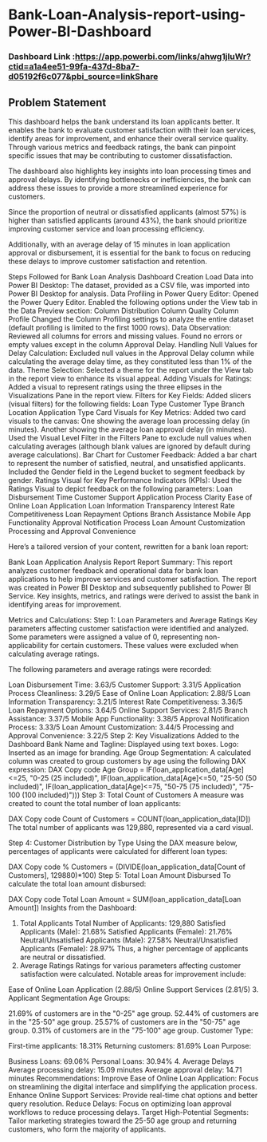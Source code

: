 # Bank-Loan-Analysis-report-using-Power-BI-Dashboard

### Dashboard Link :https://app.powerbi.com/links/ahwg1jIuWr?ctid=a1a4ee51-99fa-437d-8ba7-d05192f6c077&pbi_source=linkShare

## Problem Statement


This dashboard helps the bank understand its loan applicants better. It enables the bank to evaluate customer satisfaction with their loan services, identify areas for improvement, and enhance their overall service quality. Through various metrics and feedback ratings, the bank can pinpoint specific issues that may be contributing to customer dissatisfaction.

The dashboard also highlights key insights into loan processing times and approval delays. By identifying bottlenecks or inefficiencies, the bank can address these issues to provide a more streamlined experience for customers.

Since the proportion of neutral or dissatisfied applicants (almost 57%) is higher than satisfied applicants (around 43%), the bank should prioritize improving customer service and loan processing efficiency.

Additionally, with an average delay of 15 minutes in loan application approval or disbursement, it is essential for the bank to focus on reducing these delays to improve customer satisfaction and retention.

Steps Followed for Bank Loan Analysis Dashboard Creation
Load Data into Power BI Desktop:
The dataset, provided as a CSV file, was imported into Power BI Desktop for analysis.
Data Profiling in Power Query Editor:
Opened the Power Query Editor.
Enabled the following options under the View tab in the Data Preview section:
Column Distribution
Column Quality
Column Profile
Changed the Column Profiling settings to analyze the entire dataset (default profiling is limited to the first 1000 rows).
Data Observation:
Reviewed all columns for errors and missing values.
Found no errors or empty values except in the column Approval Delay.
Handling Null Values for Delay Calculation:
Excluded null values in the Approval Delay column while calculating the average delay time, as they constituted less than 1% of the data.
Theme Selection:
Selected a theme for the report under the View tab in the report view to enhance its visual appeal.
Adding Visuals for Ratings:
Added a visual to represent ratings using the three ellipses in the Visualizations Pane in the report view.
Filters for Key Fields:
Added slicers (visual filters) for the following fields:
Loan Type
Customer Type
Branch Location
Application Type
Card Visuals for Key Metrics:
Added two card visuals to the canvas:
One showing the average loan processing delay (in minutes).
Another showing the average loan approval delay (in minutes).
Used the Visual Level Filter in the Filters Pane to exclude null values when calculating averages (although blank values are ignored by default during average calculations).
Bar Chart for Customer Feedback:
Added a bar chart to represent the number of satisfied, neutral, and unsatisfied applicants.
Included the Gender field in the Legend bucket to segment feedback by gender.
Ratings Visual for Key Performance Indicators (KPIs):
Used the Ratings Visual to depict feedback on the following parameters:
Loan Disbursement Time
Customer Support
Application Process Clarity
Ease of Online Loan Application
Loan Information Transparency
Interest Rate Competitiveness
Loan Repayment Options
Branch Assistance
Mobile App Functionality
Approval Notification Process
Loan Amount Customization
Processing and Approval Convenience


Here’s a tailored version of your content, rewritten for a bank loan report:

Bank Loan Application Analysis Report
Report Summary:
This report analyzes customer feedback and operational data for bank loan applications to help improve services and customer satisfaction. The report was created in Power BI Desktop and subsequently published to Power BI Service. Key insights, metrics, and ratings were derived to assist the bank in identifying areas for improvement.

Metrics and Calculations:
Step 1: Loan Parameters and Average Ratings
Key parameters affecting customer satisfaction were identified and analyzed. Some parameters were assigned a value of 0, representing non-applicability for certain customers. These values were excluded when calculating average ratings.

The following parameters and average ratings were recorded:

Loan Disbursement Time: 3.63/5
Customer Support: 3.31/5
Application Process Cleanliness: 3.29/5
Ease of Online Loan Application: 2.88/5
Loan Information Transparency: 3.21/5
Interest Rate Competitiveness: 3.36/5
Loan Repayment Options: 3.64/5
Online Support Services: 2.81/5
Branch Assistance: 3.37/5
Mobile App Functionality: 3.38/5
Approval Notification Process: 3.33/5
Loan Amount Customization: 3.44/5
Processing and Approval Convenience: 3.22/5
Step 2: Key Visualizations Added to the Dashboard
Bank Name and Tagline: Displayed using text boxes.
Logo: Inserted as an image for branding.
Age Group Segmentation: A calculated column was created to group customers by age using the following DAX expression:
DAX
Copy code
Age Group = 
IF(loan_application_data[Age]<=25, "0-25 (25 included)",
IF(loan_application_data[Age]<=50, "25-50 (50 included)",
IF(loan_application_data[Age]<=75, "50-75 (75 included)",
"75-100 (100 included)")))
Step 3: Total Count of Customers
A measure was created to count the total number of loan applicants:

DAX
Copy code
Count of Customers = COUNT(loan_application_data[ID])
The total number of applicants was 129,880, represented via a card visual.

Step 4: Customer Distribution by Type
Using the DAX measure below, percentages of applicants were calculated for different loan types:

DAX
Copy code
% Customers = (DIVIDE(loan_application_data[Count of Customers], 129880)*100)
Step 5: Total Loan Amount Disbursed
To calculate the total loan amount disbursed:

DAX
Copy code
Total Loan Amount = SUM(loan_application_data[Loan Amount])
Insights from the Dashboard:
1. Total Applicants
Total Number of Applicants: 129,880
Satisfied Applicants (Male): 21.68%
Satisfied Applicants (Female): 21.76%
Neutral/Unsatisfied Applicants (Male): 27.58%
Neutral/Unsatisfied Applicants (Female): 28.97%
Thus, a higher percentage of applicants are neutral or dissatisfied.
2. Average Ratings
Ratings for various parameters affecting customer satisfaction were calculated. Notable areas for improvement include:

Ease of Online Loan Application (2.88/5)
Online Support Services (2.81/5)
3. Applicant Segmentation
Age Groups:

21.69% of customers are in the "0-25" age group.
52.44% of customers are in the "25-50" age group.
25.57% of customers are in the "50-75" age group.
0.31% of customers are in the "75-100" age group.
Customer Type:

First-time applicants: 18.31%
Returning customers: 81.69%
Loan Purpose:

Business Loans: 69.06%
Personal Loans: 30.94%
4. Average Delays
Average processing delay: 15.09 minutes
Average approval delay: 14.71 minutes
Recommendations:
Improve Ease of Online Loan Application: Focus on streamlining the digital interface and simplifying the application process.
Enhance Online Support Services: Provide real-time chat options and better query resolution.
Reduce Delays: Focus on optimizing loan approval workflows to reduce processing delays.
Target High-Potential Segments: Tailor marketing strategies toward the 25-50 age group and returning customers, who form the majority of applicants.
